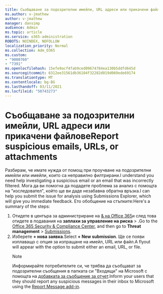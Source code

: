 ```yaml
---
title: Съобщаване за подозрителни имейли, URL адреси или прикачени файлове
ms.author: v-jmathew
author: v-jmathew
manager: dansimp
audience: Admin
ms.topic: article
ms.service: o365-administration
ROBOTS: NOINDEX, NOFOLLOW
localization_priority: Normal
ms.collection: Adm_O365
ms.custom:
- "9000760"
- "7391"
ms.openlocfilehash: 15efe9acf4fab9ced09674784ea130b5ddfd645d
ms.sourcegitcommit: 6312ee31561db36104f32282d019d069ede69174
ms.translationtype: MT
ms.contentlocale: bg-BG
ms.lasthandoff: 03/11/2021
ms.locfileid: "50743273"
---
```

# <a name="report-suspicious-emails-urls-or-attachments"></a><span data-ttu-id="6cdf5-102">Съобщаване за подозрителни имейли, URL адреси или прикачени файлове</span><span class="sxs-lookup"><span data-stu-id="6cdf5-102">Report suspicious emails, URLs, or attachments</span></span>

<span data-ttu-id="6cdf5-103">Разбирам, че имате нужда от помощ при проучване на подозрителни имейли или имейли, които са неправилно филтрирани.</span><span class="sxs-lookup"><span data-stu-id="6cdf5-103">I understand you need help investigating a suspicious email or an email that was incorrectly filtered.</span></span> <span data-ttu-id="6cdf5-104">Мога да ви помогна да подадете проблема за анализ с помощта на "изследовател", който ще ви даде незабавна обратна връзка.</span><span class="sxs-lookup"><span data-stu-id="6cdf5-104">I can help you submit the issue for analysis using Submissions Explorer, which will give you immediate feedback.</span></span> <span data-ttu-id="6cdf5-105">Ето обобщение на стъпките:</span><span class="sxs-lookup"><span data-stu-id="6cdf5-105">Here's a summary of the steps:</span></span>

1. <span data-ttu-id="6cdf5-106">Отидете в центъра за администриране на [& на Office 365](https://go.microsoft.com/fwlink/p/?linkid=2077143)и след това отидете в подавания на **заплахи за управление на риска**  >  [](https://go.microsoft.com/fwlink/?linkid=2101521).</span><span class="sxs-lookup"><span data-stu-id="6cdf5-106">Go to the [Office 365 Security & Compliance Center](https://go.microsoft.com/fwlink/p/?linkid=2077143), and then go to **Threat management** > [Submissions](https://go.microsoft.com/fwlink/?linkid=2101521).</span></span>
2. <span data-ttu-id="6cdf5-107">Изберете **+ нова заявка**.</span><span class="sxs-lookup"><span data-stu-id="6cdf5-107">Select **+ New submission**.</span></span> <span data-ttu-id="6cdf5-108">Ще се появи изплаващо с опция за изпращане на имейл, URL или файл.</span><span class="sxs-lookup"><span data-stu-id="6cdf5-108">A flyout will appear with the option to submit either an email, URL, or file.</span></span>
    > [!NOTE]
    > <span data-ttu-id="6cdf5-109">Информирайте потребителите си, че трябва да съобщават за подозрителни съобщения в папката си "Входящи" на Microsoft с помощта на [добавката за съобщение за отчет](https://go.microsoft.com/fwlink/?linkid=2092385).</span><span class="sxs-lookup"><span data-stu-id="6cdf5-109">Inform your users that they should report any suspicious messages in their inbox to Microsoft using the [Report Message add-in](https://go.microsoft.com/fwlink/?linkid=2092385).</span></span>
